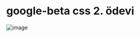 # google-beta css 2. ödevi
![image](https://github.com/semradinc/google-beta/assets/133643328/8030d10e-ca28-45c2-962c-fcef35963a1b)
